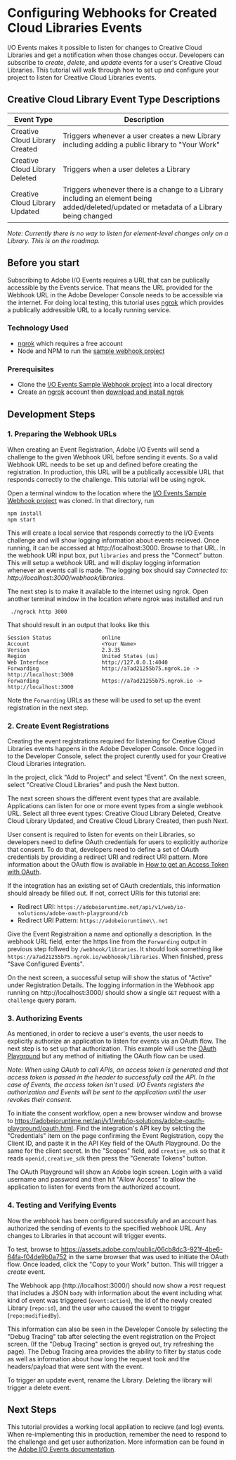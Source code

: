 # Configuring Webhooks for Created Cloud Libraries Events

I/O Events makes it possible to listen for changes to Creative Cloud Libraries and get a notification when those changes occur. Developers can subscribe to _create_, _delete_, and _update_ events for a user's Creative Cloud Libraries. This tutorial will walk through how to set up and configure your project to listen for Creative Cloud Libraries events.

## Creative Cloud Library Event Type Descriptions

| Event Type                     | Description                                                                                                                              |
| ------------------------------ | ---------------------------------------------------------------------------------------------------------------------------------------- |
| Creative Cloud Library Created | Triggers whenever a user creates a new Library including adding a public library to "Your Work"                                          |
| Creative Cloud Library Deleted | Triggers when a user deletes a Library                                                                                                   |
| Creative Cloud Library Updated | Triggers whenever there is a change to a Library including an element being added/deleted/updated or metadata of a Library being changed |

_Note: Currently there is no way to listen for element-level changes only on a Library. This is on the roadmap._

## Before you start

Subscribing to Adobe I/O Events requires a URL that can be publically accessible by the Events service. That means the URL provided for the Webhook URL in the Adobe Developer Console needs to be accessible via the internet. For doing local testing, this tutorial uses [ngrok](https://ngrok.com/) which provides a publically addressible URL to a locally running service.

### Technology Used

- [ngrok](https://ngrok.com/) which requires a free account
- Node and NPM to run the [sample webhook project](https://github.com/adobeio/io-event-sample-webhook)

### Prerequisites

- Clone the [I/O Events Sample Webhook project](https://github.com/adobeio/io-event-sample-webhook) into a local directory
- Create an [ngrok](https://ngrok.com/) account then [download and install ngrok](https://ngrok.com/download)

## Development Steps

### 1. Preparing the Webhook URLs

When creating an Event Registration, Adobe I/O Events will send a challenge to the given Webhook URL before sending it events. So a valid Webhook URL needs to be set up and defined before creating the registration. In production, this URL will be a publically accessible URL that responds correctly to the challenge. This tutorial will be using ngrok.

Open a terminal window to the location where the [I/O Events Sample Webhook project](https://github.com/adobeio/io-event-sample-webhook) was cloned. In that directory, run

```shell
npm install
npm start
```

This will create a local service that responds correctly to the I/O Events challenge and will show logging information about events recieved. Once running, it can be accessed at http://localhost:3000. Browse to that URL. In the webhook URI input box, put `libraries` and press the "Connect" button. This will setup a webhook URL and will display logging information whenever an events call is made. The logging box should say _Connected to: http://localhost:3000/webhook/libraries_.

The next step is to make it available to the internet using ngrok. Open another terminal window in the location where ngrok was installed and run

```shell
 ./ngrock http 3000
```

That should result in an output that looks like this

```shell
Session Status                online
Account                       <Your Name>
Version                       2.3.35
Region                        United States (us)
Web Interface                 http://127.0.0.1:4040
Forwarding                    http://a7ad21255b75.ngrok.io -> http://localhost:3000
Forwarding                    https://a7ad21255b75.ngrok.io -> http://localhost:3000
```

Note the `Forwarding` URLs as these will be used to set up the event registration in the next step.

### 2. Create Event Registrations

Creating the event registrations required for listening for Creative Cloud Libraries events happens in the Adobe Developer Console. Once logged in to the Developer Console, select the project curently used for your Creative Cloud Libraries integration.

In the project, click "Add to Project" and select "Event". On the next screen, select "Creative Cloud Libraries" and push the Next button.

The next screen shows the different event types that are available. Applications can listen for one or more event types from a single webhook URL. Select all three event types: Creative Cloud Library Deleted, Creatve Cloud Library Updated, and Creative Cloud Library Created, then push Next.

User consent is required to listen for events on their Libraries, so developers need to define OAuth credentials for users to explicitly authorize that consent. To do that, developers need to define a set of OAuth credentials by providing a redirect URI and redirect URI pattern. More information about the OAuth flow is available in [How to get an Access Token with OAuth](https://github.com/cc-libraries-api/api-docs/blob/master/tutorials/.how-to-get-access-tokens-with-oauth.md).

If the integration has an existing set of OAuth credentials, this information should already be filled out. If not, correct URIs for this tutorial are:

- Redirect URI: `https://adobeioruntime.net/api/v1/web/io-solutions/adobe-oauth-playground/cb`
- Redirect URI Pattern: `https://adobeioruntime\\.net`

Give the Event Registraition a name and optionally a description. In the webhook URL field, enter the https line from the `Forwarding` output in previous step follwed by `/webhook/libraries`. It should look something like `https://a7ad21255b75.ngrok.io/webhoook/libraries`. When finished, press "Save Configured Events".

On the next screen, a successful setup will show the status of "Active" under Registration Details. The logging information in the Webhook app running on http://localhost:3000/ should show a single `GET` request with a `challenge` query param.

### 3. Authorizing Events

As mentioned, in order to recieve a user's events, the user needs to explicitly authorize an application to listen for events via an OAuth flow. The next step is to set up that authorization. This example will use the [OAuth Playground](https://adobeioruntime.net/api/v1/web/io-solutions/adobe-oauth-playground/oauth.html) but any method of initiating the OAuth flow can be used.

_Note: When using OAuth to call APIs, an access token is generated and that access token is passed in the header to successfully call the API. In the case of Events, the access token isn't used. I/O Events registers the authorization and Events will be sent to the application until the user revokes their consent._

To initiate the consent workflow, open a new browser window and browse to https://adobeioruntime.net/api/v1/web/io-solutions/adobe-oauth-playground/oauth.html. Find the integration's API key by selcting the "Credentials" item on the page confirming the Event Registration, copy the Client ID, and paste it in the API Key field of the OAuth Playground. Do the same for the client secret. In the "Scopes" field, add `creative_sdk` so that it reads `openid,creative_sdk` then press the "Generate Tokens" button.

The OAuth Playground will show an Adobe login screen. Login with a valid username and password and then hit "Allow Access" to allow the application to listen for events from the authorized account.

### 4. Testing and Verifying Events

Now the webhook has been configured successfuly and an account has authorized the sending of events to the specified webhook URL. Any changes to Libraries in that account will trigger events.

To test, browse to https://assets.adobe.com/public/06cb8dc3-921f-4be6-64fa-f04de9b0a752 in the same browser that was used to initiate the OAuth flow. Once loaded, click the "Copy to your Work" button. This will trigger a _create_ event.

The Webhook app (http://localhost:3000/) should now show a `POST` request that includes a JSON `body` with information about the event including what kind of event was triggered (`event:action`), the id of the newly created Library (`repo:id`), and the user who caused the event to trigger (`repo:modifiedBy`).

This information can also be seen in the Developer Console by selecting the "Debug Tracing" tab after selecting the event registration on the Project screen. (If the "Debug Tracing" section is greyed out, try refreshing the page). The Debug Tracing area provides the ability to filter by status code as well as information about how long the request took and the headers/payload that were sent with the event.

To trigger an update event, rename the Library. Deleting the library will trigger a delete event.

## Next Steps

This tutorial provides a working local appliation to recieve (and log) events. When re-implementing this in production, remember the need to respond to the challenge and get user authorization. More information can be found in the [Adobe I/O Events documentation](https://www.adobe.io/apis/experienceplatform/events/docs.html#!adobedocs/adobeio-events/master/readme.md).
